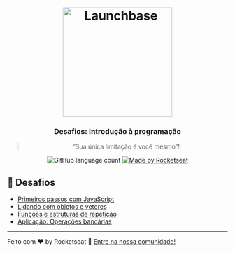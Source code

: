 <h1 align="center">
    <img alt="Launchbase" src="https://rocketseat-cdn.s3-sa-east-1.amazonaws.com/bootcamp-launchbase.png" width="250px" />
</h1>

<h3 align="center">
  Desafios: Introdução à programação
</h3>

<blockquote align="center">“Sua única limitação é você mesmo”!</blockquote>

<p align="center">
  <img alt="GitHub language count" src="https://img.shields.io/github/languages/count/miqueiasousa/bootcamp-launchbase?color=%23F7DF1E">

  <a href="https://rocketseat.com.br">
    <img alt="Made by Rocketseat" src="https://img.shields.io/badge/made%20by-Rocketseat-%23F7DF1E">
  </a>
</p>

## 🚀 Desafios

- [Primeiros passos com JavaScript](01-1-primeiros-passos-com-js/README.md)
- [Lidando com objetos e vetores](01-2-lidando-com-objetos-e-vetores/README.md)
- [Funções e estruturas de repetição](01-3-funcoes-e-estruturas-de-repeticao/README.md)
- [Aplicação: Operações bancárias](01-4-aplicacao-operacoes-bancarias/README.md)

---

Feito com ♥ by Rocketseat :wave: [Entre na nossa comunidade!](https://discordapp.com/invite/gCRAFhc)
